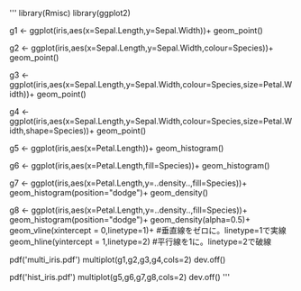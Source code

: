 '''
library(Rmisc)
library(ggplot2)

g1 <- ggplot(iris,aes(x=Sepal.Length,y=Sepal.Width))+
      geom_point()

g2 <- ggplot(iris,aes(x=Sepal.Length,y=Sepal.Width,colour=Species))+
      geom_point()

g3 <- ggplot(iris,aes(x=Sepal.Length,y=Sepal.Width,colour=Species,size=Petal.Width))+
      geom_point()

g4 <- ggplot(iris,aes(x=Sepal.Length,y=Sepal.Width,colour=Species,size=Petal.Width,shape=Species))+
      geom_point()

g5 <- ggplot(iris,aes(x=Petal.Length))+
      geom_histogram()

g6 <- ggplot(iris,aes(x=Petal.Length,fill=Species))+
      geom_histogram()

g7 <- ggplot(iris,aes(x=Petal.Length,y=..density..,fill=Species))+
      geom_histogram(position="dodge")+
      geom_density()

g8 <- ggplot(iris,aes(x=Petal.Length,y=..density..,fill=Species))+
      geom_histogram(position="dodge")+
      geom_density(alpha=0.5)+
      geom_vline(xintercept = 0,linetype=1)+ #垂直線をゼロに。linetype=1で実線
      geom_hline(yintercept = 1,linetype=2) #平行線を1に。linetype=2で破線

pdf('multi_iris.pdf')
multiplot(g1,g2,g3,g4,cols=2)
dev.off()

pdf('hist_iris.pdf')
multiplot(g5,g6,g7,g8,cols=2)
dev.off()
'''
